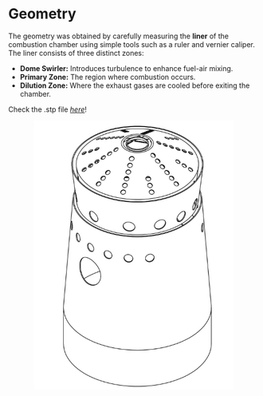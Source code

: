 # Geometry
The geometry was obtained by carefully measuring the **liner** of the combustion chamber using simple tools such as a ruler and vernier caliper. The liner consists of three distinct zones:
- **Dome Swirler:** Introduces turbulence to enhance fuel-air mixing.
- **Primary Zone:** The region where combustion occurs.
- **Dilution Zone:** Where the exhaust gases are cooled before exiting the chamber.

Check the .stp file [*here*](docs/images/Liner.stp)!
<div align="center">
  <img src="images/liner.png" alt="images/liner.png" width="400"/>
</div>
